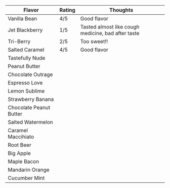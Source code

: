 
| Flavor | Rating | Thoughts |
|--------|--------|----------|
| Vanilla Bean | 4/5 | Good flavor |
| Jet Blackberry | 1/5 | Tasted almost like cough medicine, bad after taste | 
| Tri-Berry | 2/5 | Too sweet!! | 
| Salted Caramel | 4/5 | Good flavor |
| Tastefully Nude | | |
| Peanut Butter | | |
| Chocolate Outrage | | |
| Espresso Love | | |
| Lemon Sublime | | |
| Strawberry Banana | | |
| Chocolate Peanut Butter | | |
| Salted Watermelon | | |
| Caramel Maccihiato | | |
| Root Beer | | |
| Big Apple | | |
| Maple Bacon | | |
| Mandarin Orange | | |
| Cucumber Mint | | |

